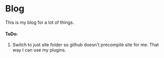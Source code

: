 # Blog
This is my blog for a lot of things.
#### ToDo:
1. Switch to just site folder so github doesn't precompile site for me. That way I can use my plugins.
